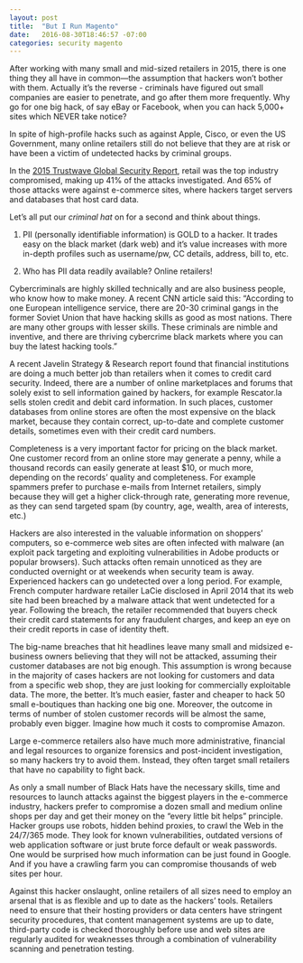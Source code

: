 ```yaml
---
layout: post
title:  "But I Run Magento"
date:   2016-08-30T18:46:57 -07:00
categories: security magento
---
```



After working with many small and mid-sized retailers in 2015, there is one thing they all have in common—the assumption that hackers won’t bother with them.   Actually it’s the reverse - criminals have figured out small companies are easier to penetrate, and go after them more frequently.  Why go for one big hack, of say eBay or Facebook,  when you can hack 5,000+ sites which NEVER take notice?

In spite of high-profile hacks such as against Apple, Cisco, or even the US Government, many online retailers still do not believe that they are at risk or have been a victim of undetected hacks by criminal groups.

In the [2015 Trustwave Global Security Report](https://www2.trustwave.com/rs/815-RFM-693/images/2015_TrustwaveGlobalSecurityReport.pdf), retail was the top industry compromised, making up 41% of the attacks investigated. And 65% of those attacks were against e-commerce sites, where hackers target servers and databases that host card data.

Let’s all put our *criminal hat* on for a second and think about things.

1.  PII (personally identifiable  information) is GOLD to a hacker.  It trades easy on the black market (dark web) and it’s value increases with more in-depth profiles such as username/pw, CC details, address, bill to, etc.

2.  Who has PII data readily available?  Online retailers!

Cybercriminals are highly skilled technically and are also business people, who know how to make money. A recent CNN article said this: “According to one European intelligence service, there are 20-30 criminal gangs in the former Soviet Union that have hacking skills as good as most nations. There are many other groups with lesser skills. These criminals are nimble and inventive, and there are thriving cybercrime black markets where you can buy the latest hacking tools.”

A recent Javelin Strategy & Research report found that financial institutions are doing a much better job than retailers when it comes to credit card security. Indeed, there are a number of online marketplaces and forums that solely exist to sell information gained by hackers, for example Rescator.la sells stolen credit and debit card information. In such places, customer databases from online stores are often the most expensive on the black market, because they contain correct, up-to-date and complete customer details, sometimes even with their credit card numbers.

Completeness is a very important factor for pricing on the black market. One customer record from an online store may generate a penny, while a thousand records can easily generate at least $10, or much more, depending on the records’ quality and completeness. For example spammers prefer to purchase e-mails from Internet retailers, simply because they will get a higher click-through rate, generating more revenue, as they can send targeted spam (by country, age, wealth, area of interests, etc.)

Hackers are also interested in the valuable information on shoppers’ computers, so e-commerce web sites are often infected with malware (an exploit pack targeting and exploiting vulnerabilities in Adobe products or popular browsers). Such attacks often remain unnoticed as they are conducted overnight or at weekends when security team is away. Experienced hackers can go undetected over a long period. For example, French computer hardware retailer LaCie disclosed in April 2014 that its web site had been breached by a malware attack that went undetected for a year. Following the breach, the retailer recommended that buyers check their credit card statements for any fraudulent charges, and keep an eye on their credit reports in case of identity theft.

The big-name breaches that hit headlines leave many small and midsized e-business owners believing that they will not be attacked, assuming their customer databases are not big enough. This assumption is wrong because in the majority of cases hackers are not looking for customers and data from a specific web shop, they are just looking for commercially exploitable data. The more, the better. It’s much easier, faster and cheaper to hack 50 small e-boutiques than hacking one big one. Moreover, the outcome in terms of number of stolen customer records will be almost the same, probably even bigger. Imagine how much it costs to compromise Amazon.

Large e-commerce retailers also have much more administrative, financial and legal resources to organize forensics and post-incident investigation, so many hackers try to avoid them. Instead, they often target small retailers that have no capability to fight back.

As only a small number of Black Hats have the necessary skills, time and resources to launch attacks against the biggest players in the e-commerce industry, hackers prefer to compromise a dozen small and medium online shops per day and get their money on the “every little bit helps” principle. Hacker groups use robots, hidden behind proxies, to crawl the Web in the 24/7/365 mode. They look for known vulnerabilities, outdated versions of web application software or just brute force default or weak passwords. One would be surprised how much information can be just found in Google. And if you have a crawling farm you can compromise thousands of web sites per hour.

Against this hacker onslaught, online retailers of all sizes need to employ an arsenal that is as flexible and up to date as the hackers’ tools. Retailers need to ensure that their hosting providers or data centers have stringent security procedures, that content management systems are up to date, third-party code is checked thoroughly before use and web sites are regularly audited for weaknesses through a combination of vulnerability scanning and penetration testing.